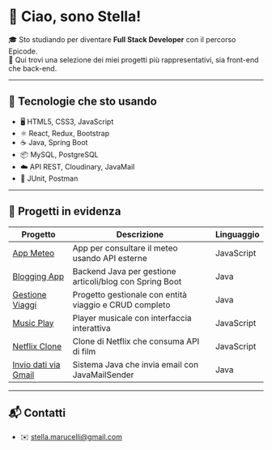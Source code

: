 # 👋 Ciao, sono Stella!

🎓 Sto studiando per diventare **Full Stack Developer** con il percorso Epicode.  
🚀 Qui trovi una selezione dei miei progetti più rappresentativi, sia front-end che back-end.

---

## 🔧 Tecnologie che sto usando

- 🖥️ HTML5, CSS3, JavaScript
- ⚛️ React, Redux, Bootstrap
- ☕ Java, Spring Boot
- 📦 MySQL, PostgreSQL
- ☁️ API REST, Cloudinary, JavaMail
- 🧪 JUnit, Postman

---

## 🚀 Progetti in evidenza

| Progetto | Descrizione | Linguaggio |
|---------|-------------|------------|
| [App Meteo](https://github.com/11292-stella/App_Meteo) | App per consultare il meteo usando API esterne | JavaScript |
| [Blogging App](https://github.com/11292-stella/blogging-app) | Backend Java per gestione articoli/blog con Spring Boot | Java |
| [Gestione Viaggi](https://github.com/11292-stella/Gestione_Viaggi) | Progetto gestionale con entità viaggio e CRUD completo | Java |
| [Music Play](https://github.com/11292-stella/Music_play) | Player musicale con interfaccia interattiva | JavaScript |
| [Netflix Clone](https://github.com/11292-stella/Netflix_with_Api) | Clone di Netflix che consuma API di film | JavaScript |
| [Invio dati via Gmail](https://github.com/11292-stella/Invio_dati_gmail) | Sistema Java che invia email con JavaMailSender | Java |

---

## 📬 Contatti

- ✉️ [stella.marucelli@gmail.com](mailto:stella.marucelli@gmail.com)
